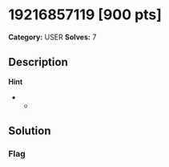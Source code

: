 # 19216857119 [900 pts]

**Category:** USER
**Solves:** 7

## Description
>

**Hint**
* -

## Solution

### Flag

